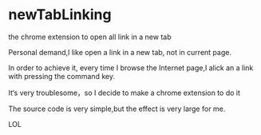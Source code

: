 # newTabLinking

the chrome extension to open all link in a new tab

Personal demand,I like open a link in a new tab, not in current page. 

In order to achieve it, every time I browse the Internet page,I alick an a link with pressing the command key.

It‘s very troublesome，so I decide to make a chrome extension to do it

The source code is very simple,but the effect is very large for me.

LOL
